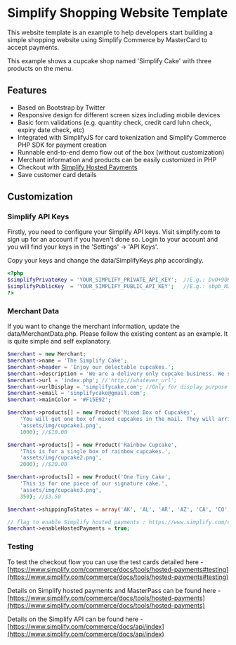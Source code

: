 Simplify Shopping Website Template
==================================

This website template is an example to help developers start building a simple shopping website using Simplify Commerce by MasterCard to accept payments.

This example shows a cupcake shop named 'Simplify Cake' with three products on the menu. 

Features
--------
* Based on Bootstrap by Twitter
* Responsive design for different screen sizes including mobile devices
* Basic form validations (e.g. quantity check, credit card luhn check, expiry date check, etc)
* Integrated with SimplifyJS for card tokenization and Simplify Commerce PHP SDK for payment creation
* Runnable end-to-end demo flow out of the box (without customization)
* Merchant information and products can be easily customized in PHP
* Checkout with [Simplify Hosted Payments](https://www.simplify.com/commerce/docs/tools/hosted-payments)
* Save customer card details

Customization
-------------

### Simplify API Keys

Firstly, you need to configure your Simplify API keys.  Visit simplify.com to sign up for an account if you haven't done so.  Login to your account and you will find your keys in the 'Settings' -> 'API Keys'.

Copy your keys and change the data/SimplifyKeys.php accordingly.

```php
<?php
$simplifyPrivateKey = 'YOUR_SIMPLIFY_PRIVATE_API_KEY';	//E.g.: DvO+9QRpinM6iBQI/OFxpbId/kYi9pCQ4petiZHZiCJ5YFFQL0ODSXAOkNtXTToq
$simplifyPublicKey 	= 'YOUR_SIMPLIFY_PUBLIC_API_KEY';	//E.g.: sbpb_M2M0ZTk2Y2ItNTcxMi00Y2QxLWJmNTctNzg4ZjEzMGMzY2Nj
?>
```

### Merchant Data

If you want to change the merchant information, update the data/MerchantData.php.  Please follow the existing content as an example.  It is quite simple and self explanatory.

```php
$merchant = new Merchant;
$merchant->name = 'The Simplify Cake';
$merchant->header = 'Enjoy our delectable cupcakes.';
$merchant->description = 'We are a delivery only cupcake business. We specialize in made from scratch gourmet cupcakes. Our goal is to change your cupcake experience forever.';
$merchant->url = 'index.php'; //'http://whatever_url';
$merchant->urlDisplay = 'simplifycake.com'; //Only for display purpose
$merchant->email = 'simplifycake@gmail.com';
$merchant->mainColor = '#F15E92';

$merchant->products[] = new Product('Mixed Box of Cupcakes', 
	'You will get one box of mixed cupcakes in the mail. They will arrive in a sealed and chilled bag.', 
	'assets/img/cupcake1.png', 
	1000); //$10.00

$merchant->products[] = new Product('Rainbow Cupcake', 
	'This is for a single box of rainbow cupcakes.', 
	'assets/img/cupcake2.png', 
	2000); //$20.00

$merchant->products[] = new Product('One Tiny Cake', 
	'This is for one piece of our signature cake.', 
	'assets/img/cupcake3.png', 
	350); //$3.50

$merchant->shippingToStates = array('AK', 'AL', 'AR', 'AZ', 'CA', 'CO', 'CT', 'DC', 'DE', 'FL', 'GA', 'HI', 'IA', 'ID', 'IL', 'IN', 'KS', 'KY', 'LA', 'MA', 'MD', 'ME', 'MI', 'MN', 'MO', 'MS', 'MT', 'NC', 'ND', 'NE', 'NH', 'NJ', 'NM', 'NV', 'NY', 'OH', 'OK', 'OR', 'PA', 'RI', 'SC', 'SD', 'TN', 'TX', 'UT', 'VA', 'VT', 'WA', 'WI', 'WV', 'WY');

// flag to enable Simplify hosted payments : https://www.simplify.com/commerce/docs/tools/hosted-payments
$merchant->enableHostedPayments = true;

```

### Testing

To test the checkout flow you can use the test cards detailed here - [https://www.simplify.com/commerce/docs/tools/hosted-payments#testing](https://www.simplify.com/commerce/docs/tools/hosted-payments#testing)

Details on Simplify hosted payments and MasterPass can be found here - [https://www.simplify.com/commerce/docs/tools/hosted-payments](https://www.simplify.com/commerce/docs/tools/hosted-payments)

Details on the Simplify API can be found here - [https://www.simplify.com/commerce/docs/api/index](https://www.simplify.com/commerce/docs/api/index)
